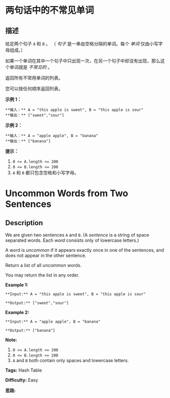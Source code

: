 # 两句话中的不常见单词

## 描述

给定两个句子 `A` 和 `B` 。 （ _句子_ 是一串由空格分隔的单词。每个 _单词_ 仅由小写字母组成。）

如果一个单词在其中一个句子中只出现一次，在另一个句子中却没有出现，那么这个单词就是 _不常见的_ 。

返回所有不常用单词的列表。

您可以按任何顺序返回列表。



**示例 1：**

    
    
    **输入：** A = "this apple is sweet", B = "this apple is sour"
    **输出：** ["sweet","sour"]
    

**示例  2：**

    
    
    **输入：** A = "apple apple", B = "banana"
    **输出：** ["banana"]
    



**提示：**

  1. `0 <= A.length <= 200`
  2. `0 <= B.length <= 200`
  3. `A` 和 `B` 都只包含空格和小写字母。



# Uncommon Words from Two Sentences

## Description



We are given two sentences `A` and `B`.  (A _sentence_  is a string of space separated words.  Each _word_ consists only of lowercase letters.)

A word is _uncommon_  if it appears exactly once in one of the sentences, and does not appear in the other sentence.

Return a list of all uncommon words.

You may return the list in any order.



**Example 1:**

    
    
    **Input:** A = "this apple is sweet", B = "this apple is sour"
    **Output:** ["sweet","sour"]
    

**Example 2:**

    
    
    **Input:** A = "apple apple", B = "banana"
    **Output:** ["banana"]
    



**Note:**

  1. `0 <= A.length <= 200`
  2. `0 <= B.length <= 200`
  3. `A` and `B` both contain only spaces and lowercase letters.


**Tags:** Hash Table

**Difficulty:** Easy

**思路:**
